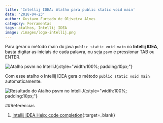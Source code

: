 ```yaml
---
title: 'Intellij IDEA: Atalho para public static void main'
date: '2018-04-23'
author: Gustavo Furtado de Oliveira Alves
category: Ferramentas
tags: atalhos, Intellij IDEA
image: /images/logo-intellij.png
---
```


Para gerar o método main do java ```public static void main``` no **Intellij IDEA**,
basta digitar as iniciais de cada palavra, ou seja ```psvm``` e pressionar TAB ou ENTER.

![Atalho psvm no IntelliJ](/images/intellij/psvm.png){:style="width:100%; padding:10px;"}

Com esse atalho o Intellij IDEA gera o método ```public static void main``` automaticamente.

![Resultado do Atalho psvm no IntelliJ](/images/intellij/psvm.gif){:style="width:100%; padding:10px;"}

##Referencias

1. [Intellij IDEA Help: code completion](https://www.jetbrains.com/help/idea/auto-completing-code.html){:target=\_blank}
